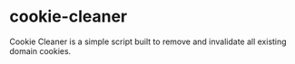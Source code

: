 cookie-cleaner
==============

Cookie Cleaner is a simple script built to remove and invalidate all existing domain cookies.